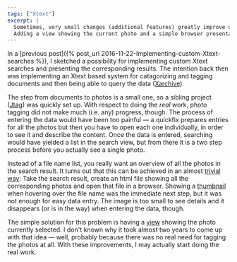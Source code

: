 ```yaml
---
tags: ["Xtext"]
excerpt: |
  Sometimes, very small changes (additional features) greatly improve usability.
  Adding a view showing the current photo and a simple browser presentation of images matching a search made Jtag usable at all.
---
```

In a [previous post]({% post_url 2016-11-22-Implementing-custom-Xtext-searches %}), I sketched a possibility for implementing custom Xtext searches and presenting the corresponding results.
The intention back then was implementing an Xtext based system for catagorizing and tagging documents and then being able to query the data ([Xarchive](https://github.com/nittka/Xarchive)).

The step from documents to photos is a small one, so a sibling project ([Jtag](https://github.com/nittka/Jtag)) was quickly set up.
With respect to doing the *real* work, photo tagging did not make much (i.e. any) progress, though.
The process of entering the data would have been too painful — a quickfix prepares entries for all the photos but then you have to open each one individually, in order to see it and describe the content.
Once the data is entered, searching would have yielded a list in the search view, but from there it is a two step process before you actually see a single photo.

Instead of a file name list, you really want an overview of all the photos in the search result.
It turns out that this can be achieved in an almost [trivial way](https://github.com/nittka/Jtag/commit/869e9ea2c77909eadcdb13c5cd7a9dea564a4700): Take the search result, create an html file showing all the corresponding photos and open that file in a browser.
Showing a [thumbnail](https://github.com/nittka/Jtag/commit/269c292342fa2589594322c3fab463755b39bb68) when hovering over the file name was the immediate next step, but it was not enough for easy data entry.
The image is too small to see details and it disappears (or is in the way) when entering the data, though.

The simple solution for this problem is having a [view](https://github.com/nittka/Jtag/commit/d35e76bc687754858e5b41d07d26ee35627b77f3) showing the photo currently selected. I don't known why it took almost two years to come up with that idea — well, probably because there was no real need for tagging the photos at all.
With these improvements, I may actually start doing the real work.